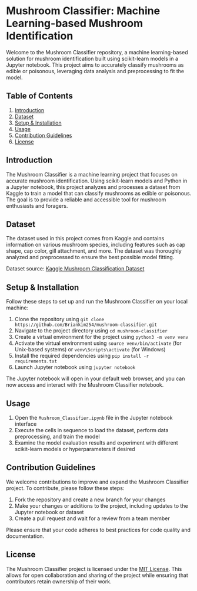 # Mushroom Classifier: Machine Learning-based Mushroom Identification

Welcome to the Mushroom Classifier repository, a machine learning-based solution for mushroom identification built using scikit-learn models in a Jupyter notebook. This project aims to accurately classify mushrooms as edible or poisonous, leveraging data analysis and preprocessing to fit the model.

## Table of Contents

1. [Introduction](#introduction)
2. [Dataset](#dataset)
3. [Setup & Installation](#setup--installation)
4. [Usage](#usage)
5. [Contribution Guidelines](#contribution-guidelines)
6. [License](#license)

## Introduction

The Mushroom Classifier is a machine learning project that focuses on accurate mushroom identification. Using scikit-learn models and Python in a Jupyter notebook, this project analyzes and processes a dataset from Kaggle to train a model that can classify mushrooms as edible or poisonous. The goal is to provide a reliable and accessible tool for mushroom enthusiasts and foragers.

## Dataset

The dataset used in this project comes from Kaggle and contains information on various mushroom species, including features such as cap shape, cap color, gill attachment, and more. The dataset was thoroughly analyzed and preprocessed to ensure the best possible model fitting.

Dataset source: [Kaggle Mushroom Classification Dataset](https://www.kaggle.com/uciml/mushroom-classification)

## Setup & Installation

Follow these steps to set up and run the Mushroom Classifier on your local machine:

1. Clone the repository using `git clone https://github.com/Briankim254/mushroom-classifier.git`
2. Navigate to the project directory using `cd mushroom-classifier`
3. Create a virtual environment for the project using `python3 -m venv venv`
4. Activate the virtual environment using `source venv/bin/activate` (for Unix-based systems) or `venv\Scripts\activate` (for Windows)
5. Install the required dependencies using `pip install -r requirements.txt`
6. Launch Jupyter notebook using `jupyter notebook`

The Jupyter notebook will open in your default web browser, and you can now access and interact with the Mushroom Classifier notebook.

## Usage

1. Open the `Mushroom_Classifier.ipynb` file in the Jupyter notebook interface
2. Execute the cells in sequence to load the dataset, perform data preprocessing, and train the model
3. Examine the model evaluation results and experiment with different scikit-learn models or hyperparameters if desired

## Contribution Guidelines

We welcome contributions to improve and expand the Mushroom Classifier project. To contribute, please follow these steps:

1. Fork the repository and create a new branch for your changes
2. Make your changes or additions to the project, including updates to the Jupyter notebook or dataset
3. Create a pull request and wait for a review from a team member

Please ensure that your code adheres to best practices for code quality and documentation.

## License

The Mushroom Classifier project is licensed under the [MIT License](LICENSE). This allows for open collaboration and sharing of the project while ensuring that contributors retain ownership of their work.
